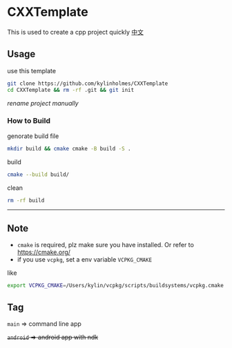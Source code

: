# CXXTemplate
This is used to create a cpp project quickly
[中文](https://github.com/kylinholmes/CXXTemplate/blob/main/README.zh.md)
## Usage
use this template
```bash
git clone https://github.com/kylinholmes/CXXTemplate
cd CXXTemplate && rm -rf .git && git init
```
*rename project manually*
### How to Build 
genorate build file
```bash
mkdir build && cmake cmake -B build -S .
```
build 
```bash
cmake --build build/    
```
clean
```bash
rm -rf build
```

----
## Note
- `cmake` is required, plz make sure you have installed. Or refer to https://cmake.org/
- if you use `vcpkg`, set a env variable `VCPKG_CMAKE`

like
```bash
export VCPKG_CMAKE=/Users/kylin/vcpkg/scripts/buildsystems/vcpkg.cmake
```


## Tag
`main` => command line app

~~`android` => android app with ndk~~
